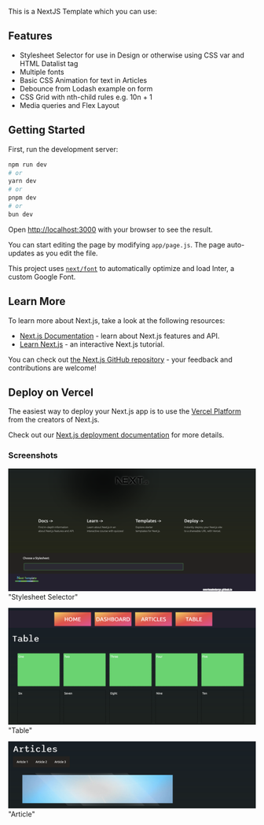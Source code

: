 This is a NextJS Template which you can use:

## Features

 * Stylesheet Selector for use in Design or otherwise using CSS var and HTML Datalist tag
 * Multiple fonts
 * Basic CSS Animation for text in Articles
 * Debounce from Lodash example on form
 * CSS Grid with nth-child rules e.g. 10n + 1
 * Media queries and Flex Layout

## Getting Started

First, run the development server:

```bash
npm run dev
# or
yarn dev
# or
pnpm dev
# or
bun dev
```

Open [http://localhost:3000](http://localhost:3000) with your browser to see the result.

You can start editing the page by modifying `app/page.js`. The page auto-updates as you edit the file.

This project uses [`next/font`](https://nextjs.org/docs/basic-features/font-optimization) to automatically optimize and load Inter, a custom Google Font.

## Learn More

To learn more about Next.js, take a look at the following resources:

- [Next.js Documentation](https://nextjs.org/docs) - learn about Next.js features and API.
- [Learn Next.js](https://nextjs.org/learn) - an interactive Next.js tutorial.

You can check out [the Next.js GitHub repository](https://github.com/vercel/next.js/) - your feedback and contributions are welcome!

## Deploy on Vercel

The easiest way to deploy your Next.js app is to use the [Vercel Platform](https://vercel.com/new?utm_medium=default-template&filter=next.js&utm_source=create-next-app&utm_campaign=create-next-app-readme) from the creators of Next.js.

Check out our [Next.js deployment documentation](https://nextjs.org/docs/deployment) for more details.

### Screenshots

![Stylesheet Selector](https://github.com/overloadedargs/next_template/blob/main/screenshots/stylesheet_selector.png?raw=true) "Stylesheet Selector"

![Table](https://github.com/overloadedargs/next_template/blob/main/screenshots/table.png?raw=true) "Table"

![Article](https://github.com/overloadedargs/next_template/blob/main/screenshots/article.png?raw=true) "Article"
